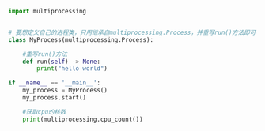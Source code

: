 
<BlogInfo id="506" title="28.定义自己的进程类" author="白日梦想猿" pv=0 read_times=0 pre_cost_time="0分16秒" category="并发编程" tag_list="['并发编程']" create_time="2022.03.05 17:02:43" update_time="2022.03.05 17:05:46" />

```python
import multiprocessing


# 要想定义自己的进程类，只用继承自multiprocessing.Process，并重写run()方法即可
class MyProcess(multiprocessing.Process):

    #重写run()方法
    def run(self) -> None:
        print("hello world")

if __name__ == '__main__':
    my_process = MyProcess()
    my_process.start()

    #获取cpu的核数
    print(multiprocessing.cpu_count())


```
